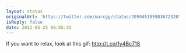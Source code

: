 ```yaml
---
layout: status
originalUrl: 'https://twitter.com/marcgg/status/205945185983672320'
isReply: false
date: 2012-05-25 08:55:33
---
```


If you want to relax, look at this gif: http://t.co/1y4Bc71S
